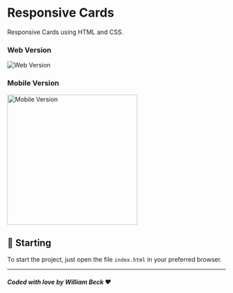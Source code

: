 
# Responsive Cards

Responsive Cards using HTML and CSS.<br />

### Web Version
<img src="https://i.imgur.com/nxf5JAi.png" alt="Web Version"/>

### Mobile Version
<img src="https://i.imgur.com/GfFl7Pt.png" alt="Mobile Version" width="300"/>

## 🚀 Starting

To start the project, just open the file `index.html` in your preferred browser.

---
##### Coded with love by William Beck ♥️
